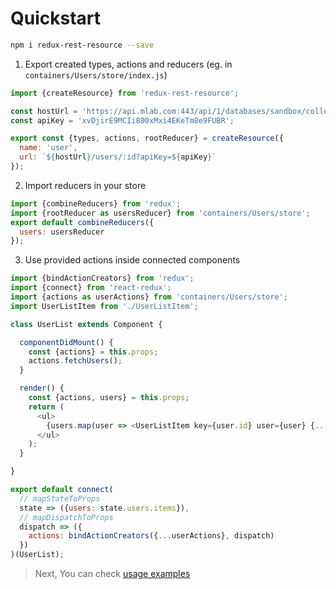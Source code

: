 # Quickstart

```bash
npm i redux-rest-resource --save
```

1. Export created types, actions and reducers (eg. in `containers/Users/store/index.js`)

```js
import {createResource} from 'redux-rest-resource';

const hostUrl = 'https://api.mlab.com:443/api/1/databases/sandbox/collections';
const apiKey = 'xvDjirE9MCIi800xMxi4EKeTm8e9FUBR';

export const {types, actions, rootReducer} = createResource({
  name: 'user',
  url: `${hostUrl}/users/:id?apiKey=${apiKey}`
});
```

2. Import reducers in your store

```js
import {combineReducers} from 'redux';
import {rootReducer as usersReducer} from 'containers/Users/store';
export default combineReducers({
  users: usersReducer
});
```

3. Use provided actions inside connected components

```js
import {bindActionCreators} from 'redux';
import {connect} from 'react-redux';
import {actions as userActions} from 'containers/Users/store';
import UserListItem from './UserListItem';

class UserList extends Component {

  componentDidMount() {
    const {actions} = this.props;
    actions.fetchUsers();
  }

  render() {
    const {actions, users} = this.props;
    return (
      <ul>
        {users.map(user => <UserListItem key={user.id} user={user} {...actions} />)}
      </ul>
    );
  }

}

export default connect(
  // mapStateToProps
  state => ({users: state.users.items}),
  // mapDispatchToProps
  dispatch => ({
    actions: bindActionCreators({...userActions}, dispatch)
  })
)(UserList);
```

> Next, You can check [usage examples](Examples.html)
